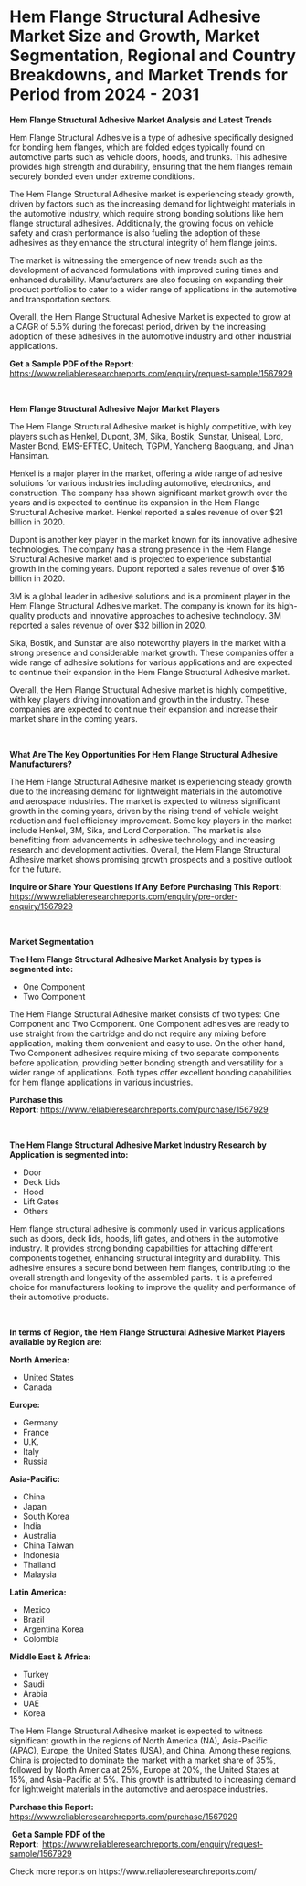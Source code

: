 <p><h1>Hem Flange Structural Adhesive Market Size and Growth, Market Segmentation, Regional and Country Breakdowns, and Market Trends for Period from 2024 -  2031</h1></p><p><strong>Hem Flange Structural Adhesive Market Analysis and Latest Trends</strong></p>
<p><p>Hem Flange Structural Adhesive is a type of adhesive specifically designed for bonding hem flanges, which are folded edges typically found on automotive parts such as vehicle doors, hoods, and trunks. This adhesive provides high strength and durability, ensuring that the hem flanges remain securely bonded even under extreme conditions.</p><p>The Hem Flange Structural Adhesive market is experiencing steady growth, driven by factors such as the increasing demand for lightweight materials in the automotive industry, which require strong bonding solutions like hem flange structural adhesives. Additionally, the growing focus on vehicle safety and crash performance is also fueling the adoption of these adhesives as they enhance the structural integrity of hem flange joints.</p><p>The market is witnessing the emergence of new trends such as the development of advanced formulations with improved curing times and enhanced durability. Manufacturers are also focusing on expanding their product portfolios to cater to a wider range of applications in the automotive and transportation sectors.</p><p>Overall, the Hem Flange Structural Adhesive Market is expected to grow at a CAGR of 5.5% during the forecast period, driven by the increasing adoption of these adhesives in the automotive industry and other industrial applications.</p></p>
<p><strong>Get a Sample PDF of the Report:&nbsp;</strong> <a href="https://www.reliableresearchreports.com/enquiry/request-sample/1567929">https://www.reliableresearchreports.com/enquiry/request-sample/1567929</a></p>
<p>&nbsp;</p>
<p><strong>Hem Flange Structural Adhesive Major Market Players</strong></p>
<p><p>The Hem Flange Structural Adhesive market is highly competitive, with key players such as Henkel, Dupont, 3M, Sika, Bostik, Sunstar, Uniseal, Lord, Master Bond, EMS-EFTEC, Unitech, TGPM, Yancheng Baoguang, and Jinan Hansiman. </p><p>Henkel is a major player in the market, offering a wide range of adhesive solutions for various industries including automotive, electronics, and construction. The company has shown significant market growth over the years and is expected to continue its expansion in the Hem Flange Structural Adhesive market. Henkel reported a sales revenue of over $21 billion in 2020.</p><p>Dupont is another key player in the market known for its innovative adhesive technologies. The company has a strong presence in the Hem Flange Structural Adhesive market and is projected to experience substantial growth in the coming years. Dupont reported a sales revenue of over $16 billion in 2020.</p><p>3M is a global leader in adhesive solutions and is a prominent player in the Hem Flange Structural Adhesive market. The company is known for its high-quality products and innovative approaches to adhesive technology. 3M reported a sales revenue of over $32 billion in 2020.</p><p>Sika, Bostik, and Sunstar are also noteworthy players in the market with a strong presence and considerable market growth. These companies offer a wide range of adhesive solutions for various applications and are expected to continue their expansion in the Hem Flange Structural Adhesive market.</p><p>Overall, the Hem Flange Structural Adhesive market is highly competitive, with key players driving innovation and growth in the industry. These companies are expected to continue their expansion and increase their market share in the coming years.</p></p>
<p>&nbsp;</p>
<p><strong>What Are The Key Opportunities For Hem Flange Structural Adhesive Manufacturers?</strong></p>
<p><p>The Hem Flange Structural Adhesive market is experiencing steady growth due to the increasing demand for lightweight materials in the automotive and aerospace industries. The market is expected to witness significant growth in the coming years, driven by the rising trend of vehicle weight reduction and fuel efficiency improvement. Some key players in the market include Henkel, 3M, Sika, and Lord Corporation. The market is also benefitting from advancements in adhesive technology and increasing research and development activities. Overall, the Hem Flange Structural Adhesive market shows promising growth prospects and a positive outlook for the future.</p></p>
<p><strong>Inquire or Share Your Questions If Any Before Purchasing This Report:</strong> <a href="https://www.reliableresearchreports.com/enquiry/pre-order-enquiry/1567929">https://www.reliableresearchreports.com/enquiry/pre-order-enquiry/1567929</a></p>
<p>&nbsp;</p>
<p><strong>Market Segmentation</strong></p>
<p><strong>The Hem Flange Structural Adhesive Market Analysis by types is segmented into:</strong></p>
<p><ul><li>One Component</li><li>Two Component</li></ul></p>
<p><p>The Hem Flange Structural Adhesive market consists of two types: One Component and Two Component. One Component adhesives are ready to use straight from the cartridge and do not require any mixing before application, making them convenient and easy to use. On the other hand, Two Component adhesives require mixing of two separate components before application, providing better bonding strength and versatility for a wider range of applications. Both types offer excellent bonding capabilities for hem flange applications in various industries.</p></p>
<p><strong>Purchase this Report:&nbsp;</strong><a href="https://www.reliableresearchreports.com/purchase/1567929">https://www.reliableresearchreports.com/purchase/1567929</a></p>
<p>&nbsp;</p>
<p><strong>The Hem Flange Structural Adhesive Market Industry Research by Application is segmented into:</strong></p>
<p><ul><li>Door</li><li>Deck Lids</li><li>Hood</li><li>Lift Gates</li><li>Others</li></ul></p>
<p><p>Hem flange structural adhesive is commonly used in various applications such as doors, deck lids, hoods, lift gates, and others in the automotive industry. It provides strong bonding capabilities for attaching different components together, enhancing structural integrity and durability. This adhesive ensures a secure bond between hem flanges, contributing to the overall strength and longevity of the assembled parts. It is a preferred choice for manufacturers looking to improve the quality and performance of their automotive products.</p></p>
<p>&nbsp;</p>
<p><strong>In terms of Region, the Hem Flange Structural Adhesive Market Players available by Region are:</strong></p>
<p>
    <p> <strong> North America: </strong>
        <ul>
            <li>United States</li>
            <li>Canada</li>
        </ul>
        </p> 
    <p> <strong> Europe: </strong>
        <ul>
            <li>Germany</li>
            <li>France</li>
            <li>U.K.</li>
            <li>Italy</li>
            <li>Russia</li>
        </ul>
        </p> 
    <p> <strong> Asia-Pacific: </strong>
        <ul>
            <li>China</li>
            <li>Japan</li>
            <li>South Korea</li>
            <li>India</li>
            <li>Australia</li>
            <li>China Taiwan</li>
            <li>Indonesia</li>
            <li>Thailand</li>
            <li>Malaysia</li>
        </ul>
        </p> 
    <p> <strong> Latin America: </strong>
        <ul>
            <li>Mexico</li>
            <li>Brazil</li>
            <li>Argentina Korea</li>
            <li>Colombia</li>
        </ul>
        </p> 
    <p> <strong> Middle East & Africa: </strong>
        <ul>
            <li>Turkey</li>
            <li>Saudi</li>
            <li>Arabia</li>
            <li>UAE</li>
            <li>Korea</li>
        </ul>
    </p>
    </p>
<p><p>The Hem Flange Structural Adhesive market is expected to witness significant growth in the regions of North America (NA), Asia-Pacific (APAC), Europe, the United States (USA), and China. Among these regions, China is projected to dominate the market with a market share of 35%, followed by North America at 25%, Europe at 20%, the United States at 15%, and Asia-Pacific at 5%. This growth is attributed to increasing demand for lightweight materials in the automotive and aerospace industries.</p></p>
<p><strong>Purchase this Report: </strong><a href="https://www.reliableresearchreports.com/purchase/1567929">https://www.reliableresearchreports.com/purchase/1567929</a></p>
<p>&nbsp;<strong>Get a Sample PDF of the Report:&nbsp;&nbsp;</strong><a href="https://www.reliableresearchreports.com/enquiry/request-sample/1567929">https://www.reliableresearchreports.com/enquiry/request-sample/1567929</a></p>
<p><strong></strong></p>
<p>Check more reports on https://www.reliableresearchreports.com/</p>
